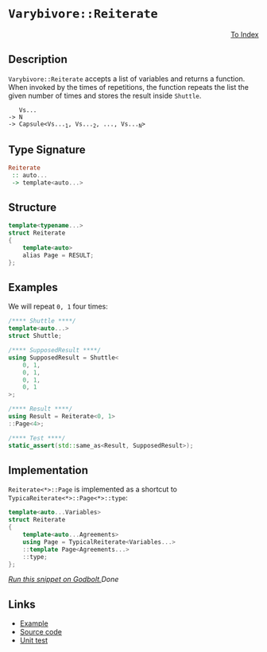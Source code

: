 <!-- Copyright 2024 Feng Mofan
SPDX-License-Identifier: Apache-2.0 -->

# `Varybivore::Reiterate`

<p style='text-align: right;'><a href="../../../facilities/metafunctions.md#varybivore-reiterate">To Index</a></p>

## Description

`Varybivore::Reiterate` accepts a list of variables and returns a function. When invoked by the times of repetitions, the function repeats the list the given number of times and stores the result inside `Shuttle`.

<pre><code>   Vs...
-> N
-> Capsule&lt;Vs...<sub>1</sub>, Vs...<sub>2</sub>, ..., Vs...<sub>N</sub>&gt;</code></pre>

## Type Signature

```Haskell
Reiterate
 :: auto...
 -> template<auto...>
```

## Structure

```C++
template<typename...>
struct Reiterate
{
    template<auto>
    alias Page = RESULT;
};
```

## Examples

We will repeat `0, 1` four times:

```C++
/**** Shuttle ****/
template<auto...>
struct Shuttle;

/**** SupposedResult ****/
using SupposedResult = Shuttle<
    0, 1,
    0, 1,
    0, 1,
    0, 1
>;

/**** Result ****/
using Result = Reiterate<0, 1>
::Page<4>;

/**** Test ****/
static_assert(std::same_as<Result, SupposedResult>);
```

## Implementation

`Reiterate<*>::Page` is implemented as a shortcut to `TypicaReiterate<*>::Page<*>::type`:

```C++
template<auto...Variables>
struct Reiterate
{
    template<auto...Agreements>
    using Page = TypicalReiterate<Variables...>
    ::template Page<Agreements...>
    ::type;
};
```

[*Run this snippet on Godbolt.*](https://godbolt.org/#z:OYLghAFBqd5QCxAYwPYBMCmBRdBLAF1QCcAaPECAMzwBtMA7AQwFtMQByARg9KtQYEAysib0QXACx8BBAKoBnTAAUAHpwAMvAFYTStJg1DIApACYAQuYukl9ZATwDKjdAGFUtAK4sGIAKwAzKSuADJ4DJgAcj4ARpjEIACcAGykAA6oCoRODB7evgHBmdmOAuGRMSzxiam2mPZlDEIETMQE%2BT5%2BQfWNuS1tBBXRcQnJaQqt7Z2FPZODw1U14wCUtqhexMjsHAD0AFSHR8cnp/u7JhoAggdHANQAIpjprozIeJgKd8cX17dnAJOvyulxuxzuQgQXgIBHo3yOwIImBY6QMSJMgTcTGhqAAdPiMdhQZNiF4HBCoTD6BirNdQf99ndsKokQx0BYmMgANbww7A3a7O4AdUwdwA7nRaHcvEo7gQEHgvlQvAwHLk5ah6YK0KqmKy9aL5aL0sRPgkAG6YdB3QzW03ITZKa3pQYKXGgpEotGYDFuAgATxezDY%2BPdgSJ1xJZIITJZrg53LuJgA7FZkw8aaCPcjUQbfaC7oW5Tnvb7sURQ4S7sgDAovkJMABHLxvTCkAtF8t4/EANTaeCYsXoCiz4eJBFJ5OZrPZnK5vobzdbvr7xAHQ8%2BlbHY7pqY7hc9ufRmK7oauwFNyMYBBHO6uRel2SMd2UTGAooxDwhTZbqp9mNXddh1DUg7nPS82EEN0CW3WkQXTTM6T%2BcEABVAzwURaAAJUwQgEgNXlzmzL08xPHFQ0Awdh0JcdJxjND0gwsQcLw4g813OCH0PUsyIrGCI3vIso3JZRiFQIhX3fJM9wQwI4K1O4OVlLElBAfdixI48sRxO4AEkaOuB9TWbPBTS%2BCBdKTQIM2su4NBWdThJjUTxNQST/zcfS7wfFNOIfIsZQiYA5UDD9bMhaFYQ8mi5PUlMbPkwyi240jtKIPSDMEwtjK8UzPjuCyrJsr8uAcpLCycl8xIkt8PK8gSfL3cr/MC58AxeIqKUi6kAP7KjN34xCsukhKsz%2BQUcIdYhsktO4VPYdSUq0rsMu8oscry8yzCstxPz0srhsqlyavfX16riprhofVrgvasKv2neM519O7g1FY63Nqs67gAWjuMxCRAEA7sy/yiyBpb3q%2B3q1366DcVAyiN3hmK/MLeKhsWktUtPfFwMwK8oNBgKn2C9zOo%2B9zfXxwmby3IlYt3UakLBQE2Z%2BelwV0r1ab1dUOeQ9mheBYijw83HcSR6i70qlikTY9EOKxzTxfIvGLwJyCb2JwsbpfWrOoYpjsNw%2BXUqlgawwa8HgexpF9dOzEaa1lG1sLCHQsx2TEtZoWEU5%2B5mVYVFRQF32/aIlnzECCIay8LAdp1bZ0m1u8A8OLqqVD/3rkhss1at2jo0zqLMcFjOhC8dISitHCFC8WgYzDvXK%2BrrJa8%2BBuYz2iKs/zZqNFArh2wHoeR%2BGwe7mH9TJ64UcGZ9hk7jrrvCOBPWV8bzq5fwrTZ8yoGqcxSRUbG8O7hQz4m5zq55kcZAAH0mDrBICAgSZ0CBhRWEwJ/bzcTeBBQKtxrugQBhIHJyQ4GsWgnB/C8D8BwLQpBUCcF2pYawdwFAbC2B%2BMwgQeCkAIJoaBawuQBEkLiDQAAOMwZgkhJC4P4Gh1CuDJmTNIWBHBJC8BYBIDQg9EHINQRwXgCgQCD2IUg6BpA4CwBgIgEAGwCDpGhOQSgaAUR0ASFEH%2BnBVDUJSD9FIkg7jAGQMgKelCzC8CtIQEgeBP7D34IIEQYh2BSBkIIRQKh1DSNILoYeYo2LpE4DwGBcCEEkJQZwAA8tCVRMZUBUDuAYoxJizEWKsbibaEAPBaPoMQJM%2BDSq8CkVoNYEAkCaMYoU9REAanaMSMAKQZg%2BB0HluIiAsRomxAiG0f0YTeB9OYMQf0sTYjaEwA4IZpBNFa1iQwWggz/FYFiF4YAWJaC0HEdwXgWAWCGGAOIVZeU1SWl2cgzAqhpnQh2IQiISIuHINoHgWIbExkeCwNEiceA%2BF7NIJaYgsR25PEOUYV5RgSFrCoAYYACgewfDFLEoMsyXHCEwh46Q6KfFqGiYE/QRyUDWGsPoN54jIBrFQCnXIuyfof0/KYDBlgzDCKBWuLAFKIBrDsNMpoLg2QzD8MPMIEQRjVDGMPEoOQBBCr0NKpoixRiJGHrytUAgBjTE8F0PQaqmiaqGGKpYkrbBTA6NqwoqqzVKolSqnlODtgSAiRweBpAhG8BEakwxxjTHmMsVIHJBVcD2KKdHUpRDoVrAQJgJgWBEjctIOQyQgRcRJECBwjQkgzCSBSAI/wKQkj6E4Dw0gfCCG4hSFwFI1CkisJSP4SQTC01pHdTE0RtgJERukZUhRVSlEJLURQBpqACk6L0RwNoLBzTJh%2BkwasBhnxcCSLiLgVDbH4CIByvQ6K3HiE8TipQeL/G6DacEpgoS9nOtda2kR8SVHQjuMkr16TTE1iOVPZdq6NAFXybUhIxTAhmBWGU6Fsjqkjr/WQIdjTCkoAXS0xhg8aCNwSF0np/iRkDNmZhsZEypkzIBfM68izlnRLWRsrZOzZkHKOSc5B%2BB7SOAudE65tykSzMeQ0aJrz3kDK%2BTsZBvz/mEKBSCpQYLaNBVA7Ct8CKkUosYGi2Qu6sVePkIevxyCT2EqhUyqwlgyWxC5VSmlAg6UMusnp6wrKPXsscZ8eAPKGh8tyAK9wFrhUhDZDa5YUqsgyryB5%2BV/nFVGuVbq5z6rmhmrlaqyL%2BrrVhdtbqmLQWrULCS75%2B1mxHWlSLS6qJ/jPVpJ9fO99S6V1UKDRukgAHw3lNIaQaNsaxgJq4SWsty7M3Jn8EkdhgQs05sbW66JIixGdoaz2%2BAfblGJPqTBsdbBOCToySwBQ5pLHmgq96SY66Q2OO3cpzFEhsWyFxZpnQIBghnoveE/L17RtxIHUklJqhVvrc29tg0kwf0QaaQBwIwGu0VLAygP7dToPg7GBt6uD8ttJAfjtggD83vYo6ahyg6HkE4ZWYQnHeG%2BWzKI4IEjKz6OYHWZssQVGAU0YhQJ/ZZymMOf8axh07GAWceebwHjHz/T8Z%2BWuYTvBROguRJJqF3a%2BBwrk5gZFqKAU7uO/us7Gn8VXZ08YElBmePGZQaZhguzdgf2JcyiwNmUF2c5Y53oLnnAQFcLFrz6AfMmoVbkJ37vyiZZNXq/oqWCieb9xqxLlRwvpa1YHlLGWw/Jby9gnLHir2FeEZwVJ72Nt3Hh7iJH1WQ11aB5NqNMa42UGdR1kA9DcSBECP4ZhjaBE1%2BTNWkbRXODjckZGxNIBJD%2BFTWw5MAjqGSEYVwWhZg0hcMCCnj17fgeNa4TY1vqf21F8Bah1zkggA%3D%3D)$Done$

## Links

- [Example](../../../code/facilities/metafunctions/varybivore/reiterate/implementation.hpp)
- [Source code](../../../../conceptrodon/descend/varybivore/reiterate.hpp)
- [Unit test](../../../../tests/unit/metafunctions/varybivore/reiterate.test.hpp)
